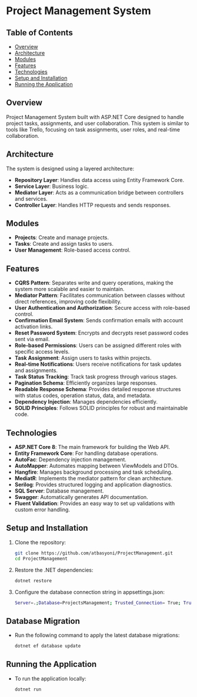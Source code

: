 
# Project Management System

## Table of Contents
- [Overview](#overview)
- [Architecture](#architecture)
- [Modules](#modules)
- [Features](#features)
- [Technologies](#technologies)
- [Setup and Installation](#setup-and-installation)
- [Running the Application](#running-the-application)

## Overview
Project Management System built with ASP.NET Core designed to handle project tasks, assignments, and user collaboration. This system is similar to tools like Trello, focusing on task assignments, user roles, and real-time collaboration.

## Architecture
The system is designed using a layered architecture:
- **Repository Layer**: Handles data access using Entity Framework Core.
- **Service Layer**: Business logic.
- **Mediator Layer**: Acts as a communication bridge between controllers and services.
- **Controller Layer**: Handles HTTP requests and sends responses.

## Modules
- **Projects**: Create and manage projects.
- **Tasks**: Create and assign tasks to users.
- **User Management**: Role-based access control.

## Features
- **CQRS Pattern**: Separates write and query operations, making the system more scalable and easier to maintain.
- **Mediator Pattern**: Facilitates communication between classes without direct references, improving code flexibility.
- **User Authentication and Authorization**: Secure access with role-based control.
- **Confirmation Email System**: Sends confirmation emails with account activation links.
- **Reset Password System**: Encrypts and decrypts reset password codes sent via email.
- **Role-based Permissions**: Users can be assigned different roles with specific access levels.
- **Task Assignment**: Assign users to tasks within projects.
- **Real-time Notifications**: Users receive notifications for task updates and assignments.
- **Task Status Tracking**: Track task progress through various stages.
- **Pagination Schema**: Efficiently organizes large responses.
- **Readable Response Schema**: Provides detailed response structures with status codes, operation status, data, and metadata.
- **Dependency Injection**: Manages dependencies efficiently.
- **SOLID Principles**: Follows SOLID principles for robust and maintainable code.

## Technologies
- **ASP.NET Core 8**: The main framework for building the Web API.
- **Entity Framework Core**: For handling database operations.
- **AutoFac**: Dependency injection management.
- **AutoMapper**: Automates mapping between ViewModels and DTOs.
- **Hangfire**: Manages background processing and task scheduling.
- **MediatR**: Implements the mediator pattern for clean architecture.
- **Serilog**: Provides structured logging and application diagnostics.
- **SQL Server**: Database management.
- **Swagger**: Automatically generates API documentation.
- **Fluent Validation**: Provides an easy way to set up validations with custom error handling.

## Setup and Installation
1. Clone the repository:
   ```bash
   git clone https://github.com/atbasyoni/ProjectManagement.git
   cd ProjectManagement
2. Restore the .NET dependencies:
    ```bash
    dotnet restore
3. Configure the database connection string in appsettings.json:
    ```bash
    Server=.;Database=ProjectsManagement; Trusted_Connection= True; TrustServerCertificate= True;encrypt=false
    
## Database Migration
- Run the following command to apply the latest database migrations:
    ```bash
    dotnet ef database update

## Running the Application
- To run the application locally:
    ```bash
    dotnet run
